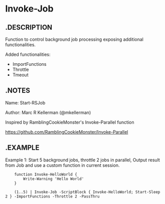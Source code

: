 # Invoke-Job

##    .DESCRIPTION
Function to control background job processing exposing additional functionalities.

Added functionalities:
  * ImportFunctions
  * Throttle
  * Tmeout

##    .NOTES
Name: Start-RSJob

Author: Marc R Kellerman (@mkellerman)

Inspired by RamblingCookieMonster's Invoke-Parallel function

https://github.com/RamblingCookieMonster/Invoke-Parallel

##    .EXAMPLE

Example 1: Start 5 background jobs, throttle 2 jobs in parallel, Output result from Job and use a custom function in current session.

        function Invoke-HelloWorld { 
            Write-Warning 'Hello World'
        }
        
        (1..5) | Invoke-Job -ScriptBlock { Invoke-HelloWorld; Start-Sleep 2 } -ImportFunctions -Throttle 2 -PassThru
